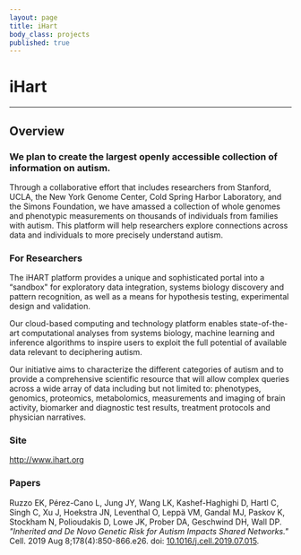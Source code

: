 ```yaml
---
layout: page
title: iHart
body_class: projects
published: true
---
```


# iHart
<hr>

## Overview

### We plan to create the largest openly accessible collection of information on autism.
Through a collaborative effort that includes researchers from Stanford, UCLA, the New York Genome Center, Cold Spring Harbor Laboratory, and the Simons Foundation, we have amassed a collection of whole genomes and phenotypic measurements on thousands of individuals from families with autism. This platform will help researchers explore connections across data and individuals to more precisely understand autism.

### For Researchers

The iHART platform provides a unique and sophisticated portal into a “sandbox" for exploratory data integration, systems biology discovery and pattern recognition, as well as a means for hypothesis testing, experimental design and validation.

Our cloud-based computing and technology platform enables state-of-the-art computational analyses from systems biology, machine learning and inference algorithms to inspire users to exploit the full potential of available data relevant to deciphering autism.

Our initiative aims to characterize the different categories of autism and to provide a comprehensive scientific resource that will allow complex queries across a wide array of data including but not limited to: phenotypes, genomics, proteomics, metabolomics, measurements and imaging of brain activity, biomarker and diagnostic test results, treatment protocols and physician narratives.

### Site

http://www.ihart.org

### Papers

Ruzzo EK, Pérez-Cano L, Jung JY, Wang LK, Kashef-Haghighi D, Hartl C, Singh C, Xu J, Hoekstra JN, Leventhal O, Leppä VM, Gandal MJ, Paskov K, Stockham N, Polioudakis D, Lowe JK, Prober DA, Geschwind DH, Wall DP.
<em>"Inherited and De Novo Genetic Risk for Autism Impacts Shared Networks."</em>
Cell. 2019 Aug 8;178(4):850-866.e26. doi: [10.1016/j.cell.2019.07.015](https://doi.org/10.1016/j.cell.2019.07.015).
